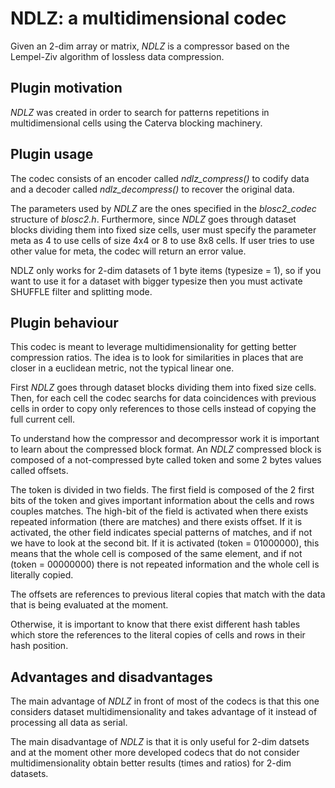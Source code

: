 NDLZ: a multidimensional codec
=============================================================================

Given an 2-dim array or matrix, *NDLZ* is a compressor based on the Lempel-Ziv algorithm of lossless data compression.

Plugin motivation
--------------------

*NDLZ* was created in order to search for patterns repetitions in multidimensional cells using the Caterva blocking machinery.

Plugin usage
-------------------

The codec consists of an encoder called *ndlz_compress()* to codify data and
a decoder called *ndlz_decompress()* to recover the original data.

The parameters used by *NDLZ* are the ones specified in the *blosc2_codec*
structure of *blosc2.h*.
Furthermore, since *NDLZ* goes through dataset blocks dividing them into fixed size cells,
user must specify the parameter meta as 4 to use cells of size 4x4 or
8 to use 8x8 cells. If user tries to use other value for meta, the codec
will return an error value.

NDLZ only works for 2-dim datasets of 1 byte items (typesize = 1),
so if you want to use it for a dataset with bigger typesize then you
must activate SHUFFLE filter and splitting mode.

Plugin behaviour
-------------------

This codec is meant to leverage multidimensionality for getting
better compression ratios.  The idea is to look for similarities
in places that are closer in a euclidean metric, not the typical
linear one.

First *NDLZ* goes through dataset blocks dividing them into fixed size cells.
Then, for each cell the codec searchs for data coincidences with previous
cells in order to copy only references to those cells instead of copying
the full current cell.

To understand how the compressor and decompressor work it is important to
learn about the compressed block format. An *NDLZ* compressed block is
composed of a not-compressed byte called token and some 2 bytes values
called offsets.

The token is divided in two fields. The first field is composed of the 2 first bits of the token and gives important
information about the cells and rows couples matches.
The high-bit of the field is activated when there exists repeated information (there are matches) and there exists offset.
If it is activated, the other field indicates special patterns of matches, and if not we have to look at the second bit.
If it is activated (token = 01000000), this means that the whole cell is composed of the same element, and if not
(token = 00000000) there is not repeated information and the whole cell is literally copied.

The offsets are references to previous literal copies that match with the
data that is being evaluated at the moment.

Otherwise, it is important to know that there exist different hash tables which store the references to the literal copies of cells and rows in their hash position.

Advantages and disadvantages
------------------------------

The main advantage of *NDLZ* in front of most of the codecs is that this one
considers dataset multidimensionality and takes advantage of it instead of
processing all data as serial.

The main disadvantage of *NDLZ* is that it is only useful for 2-dim datsets
and at the moment other more developed
codecs that do not consider multidimensionality obtain better results
(times and ratios) for 2-dim datasets.









